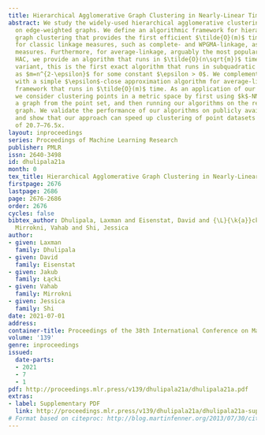 ```yaml
---
title: Hierarchical Agglomerative Graph Clustering in Nearly-Linear Time
abstract: We study the widely-used hierarchical agglomerative clustering (HAC) algorithm
  on edge-weighted graphs. We define an algorithmic framework for hierarchical agglomerative
  graph clustering that provides the first efficient $\tilde{O}(m)$ time exact algorithms
  for classic linkage measures, such as complete- and WPGMA-linkage, as well as other
  measures. Furthermore, for average-linkage, arguably the most popular variant of
  HAC, we provide an algorithm that runs in $\tilde{O}(n\sqrt{m})$ time. For this
  variant, this is the first exact algorithm that runs in subquadratic time, as long
  as $m=n^{2-\epsilon}$ for some constant $\epsilon > 0$. We complement this result
  with a simple $\epsilon$-close approximation algorithm for average-linkage in our
  framework that runs in $\tilde{O}(m)$ time. As an application of our algorithms,
  we consider clustering points in a metric space by first using $k$-NN to generate
  a graph from the point set, and then running our algorithms on the resulting weighted
  graph. We validate the performance of our algorithms on publicly available datasets,
  and show that our approach can speed up clustering of point datasets by a factor
  of 20.7–76.5x.
layout: inproceedings
series: Proceedings of Machine Learning Research
publisher: PMLR
issn: 2640-3498
id: dhulipala21a
month: 0
tex_title: Hierarchical Agglomerative Graph Clustering in Nearly-Linear Time
firstpage: 2676
lastpage: 2686
page: 2676-2686
order: 2676
cycles: false
bibtex_author: Dhulipala, Laxman and Eisenstat, David and {\L}{\k{a}}cki, Jakub and
  Mirrokni, Vahab and Shi, Jessica
author:
- given: Laxman
  family: Dhulipala
- given: David
  family: Eisenstat
- given: Jakub
  family: Łącki
- given: Vahab
  family: Mirrokni
- given: Jessica
  family: Shi
date: 2021-07-01
address:
container-title: Proceedings of the 38th International Conference on Machine Learning
volume: '139'
genre: inproceedings
issued:
  date-parts:
  - 2021
  - 7
  - 1
pdf: http://proceedings.mlr.press/v139/dhulipala21a/dhulipala21a.pdf
extras:
- label: Supplementary PDF
  link: http://proceedings.mlr.press/v139/dhulipala21a/dhulipala21a-supp.pdf
# Format based on citeproc: http://blog.martinfenner.org/2013/07/30/citeproc-yaml-for-bibliographies/
---
```

